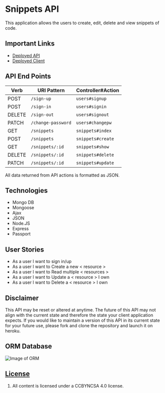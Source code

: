 # Snippets API

This application allows the users to create, edit, delete and view snippets of code. 

## Important Links

- [Deployed API](https://github.com/lenilunderman/snippets-api)
- [Deployed Client](https://lenilunderman.github.io/snippets-client/)

## API End Points

| Verb   | URI Pattern            | Controller#Action |
|--------|------------------------|-------------------|
| POST   | `/sign-up`             | `users#signup`    |
| POST   | `/sign-in`             | `users#signin`    |
| DELETE | `/sign-out`            | `users#signout`   |
| PATCH  | `/change-password`     | `users#changepw`  |
| GET    | `/snippets`            | `snippets#index`  |
| POST   | `/snippets`            | `snippets#create` |
| GET    | `/snippets/:id`        | `snippets#show`   |
| DELETE | `/snippets/:id`        | `snippets#delete` |
| PATCH  | `/snippets/:id`        | `snippets#update` |

All data returned from API actions is formatted as JSON.

## Technologies

- Mongo DB
- Mongoose
- Ajax
- JSON
- Node.JS
- Express
- Passport

## User Stories

- As a user I want to sign in/up
- As a user I want to Create a new < resource >
- As a user I want to Read multiple < resources >
- As a user I want to Update a < resource > I own
- As a user I want to Delete a < resource > I own

## Disclaimer

This API may be reset or altered at anytime. The future of this API may not align with the current state and therefore the state your client application expects. If you would like to maintain a version of this API in its current state for your future use, please fork and clone the repository and launch it on heroku.

## ORM Database
![Image of ORM](https://i.imgur.com/pUCgiKe.png)


## [License](LICENSE)

1. All content is licensed under a CC­BY­NC­SA 4.0 license.
